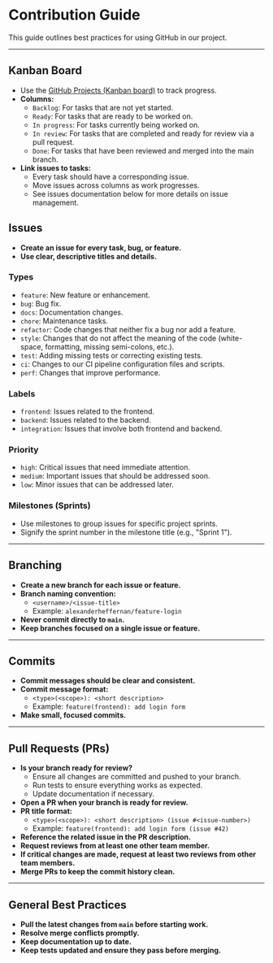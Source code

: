 # Contribution Guide

This guide outlines best practices for using GitHub in our project.

---

## Kanban Board

- Use the [GitHub Projects (Kanban board)](https://github.com/orgs/Team-GitGud/projects/3) to track progress.
- **Columns:**
  - `Backlog`: For tasks that are not yet started.
  - `Ready`: For tasks that are ready to be worked on.
  - `In progress`: For tasks currently being worked on.
  - `In review`: For tasks that are completed and ready for review via a pull request.
  - `Done`: For tasks that have been reviewed and merged into the main branch.
- **Link issues to tasks:**
  - Every task should have a corresponding issue.
  - Move issues across columns as work progresses.
  - See issues documentation below for more details on issue management.

## Issues

- **Create an issue for every task, bug, or feature.**
- **Use clear, descriptive titles and details.**

### Types

- `feature`: New feature or enhancement.
- `bug`: Bug fix.
- `docs`: Documentation changes.
- `chore`: Maintenance tasks.
- `refactor`: Code changes that neither fix a bug nor add a feature.
- `style`: Changes that do not affect the meaning of the code (white-space, formatting, missing semi-colons, etc.).
- `test`: Adding missing tests or correcting existing tests.
- `ci`: Changes to our CI pipeline configuration files and scripts.
- `perf`: Changes that improve performance.

### Labels

- `frontend`: Issues related to the frontend.
- `backend`: Issues related to the backend.
- `integration`: Issues that involve both frontend and backend.

### Priority

- `high`: Critical issues that need immediate attention.
- `medium`: Important issues that should be addressed soon.
- `low`: Minor issues that can be addressed later.

### Milestones (Sprints)

- Use milestones to group issues for specific project sprints.
- Signify the sprint number in the milestone title (e.g., "Sprint 1").

---

## Branching

- **Create a new branch for each issue or feature.**
- **Branch naming convention:**
  - `<username>/<issue-title>`
  - Example: `alexanderheffernan/feature-login`
- **Never commit directly to `main`.**
- **Keep branches focused on a single issue or feature.**

---

## Commits

- **Commit messages should be clear and consistent.**
- **Commit message format:**
  - `<type>(<scope>): <short description>`
  - Example: `feature(frontend): add login form`
- **Make small, focused commits.**

---

## Pull Requests (PRs)

- **Is your branch ready for review?**
  - Ensure all changes are committed and pushed to your branch.
  - Run tests to ensure everything works as expected.
  - Update documentation if necessary.
- **Open a PR when your branch is ready for review.**
- **PR title format:**
  - `<type>(<scope>): <short description> (issue #<issue-number>)`
  - Example: `feature(frontend): add login form (issue #42)`
- **Reference the related issue in the PR description.**
- **Request reviews from at least one other team member.**
- **If critical changes are made, request at least two reviews from other team members.**
- **Merge PRs to keep the commit history clean.**

---

## General Best Practices

- **Pull the latest changes from `main` before starting work.**
- **Resolve merge conflicts promptly.**
- **Keep documentation up to date.**
- **Keep tests updated and ensure they pass before merging.**